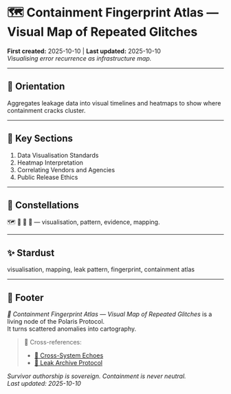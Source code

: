 # 🗺️ Containment Fingerprint Atlas — Visual Map of Repeated Glitches  
**First created:** 2025-10-10 | **Last updated:** 2025-10-10  
*Visualising error recurrence as infrastructure map.*

---

## 🧭 Orientation  
Aggregates leakage data into visual timelines and heatmaps to show where containment cracks cluster.  

---

## 📑 Key Sections  
1. Data Visualisation Standards  
2. Heatmap Interpretation  
3. Correlating Vendors and Agencies  
4. Public Release Ethics  

---

## 🌌 Constellations  
🗺️ 🧼 🧿 🔁 — visualisation, pattern, evidence, mapping.  

---

## ✨ Stardust  
visualisation, mapping, leak pattern, fingerprint, containment atlas  

---

## 🏮 Footer  
*🧱 Containment Fingerprint Atlas — Visual Map of Repeated Glitches* is a living node of the Polaris Protocol.  
It turns scattered anomalies into cartography.  

> 📡 Cross-references:  
> - [🔁 Cross-System Echoes](./🔁_cross_system_echoes_shared_vendor_anomalies.md)  
> - [🧾 Leak Archive Protocol](./🧾_leak_archive_protocol_secure_collection_and_annotation_method.md)  

*Survivor authorship is sovereign. Containment is never neutral.*  
_Last updated: 2025-10-10_

